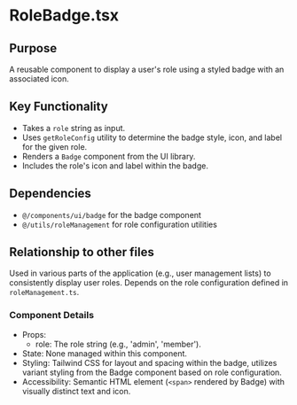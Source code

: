 # RoleBadge.tsx

## Purpose
A reusable component to display a user's role using a styled badge with an associated icon.

## Key Functionality
- Takes a `role` string as input.
- Uses `getRoleConfig` utility to determine the badge style, icon, and label for the given role.
- Renders a `Badge` component from the UI library.
- Includes the role's icon and label within the badge.

## Dependencies
- `@/components/ui/badge` for the badge component
- `@/utils/roleManagement` for role configuration utilities

## Relationship to other files
Used in various parts of the application (e.g., user management lists) to consistently display user roles. Depends on the role configuration defined in `roleManagement.ts`.

### Component Details
- Props:
  - role: The role string (e.g., 'admin', 'member').
- State: None managed within this component.
- Styling: Tailwind CSS for layout and spacing within the badge, utilizes variant styling from the Badge component based on role configuration.
- Accessibility: Semantic HTML element (`<span>` rendered by Badge) with visually distinct text and icon.